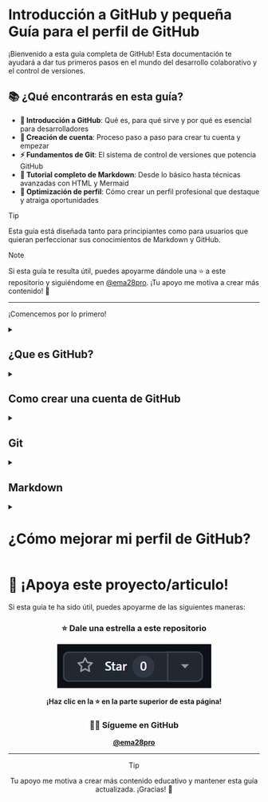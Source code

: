# Introducción a GitHub y pequeña Guía para el perfil de GitHub

¡Bienvenido a esta guía completa de GitHub! Esta documentación te ayudará a dar tus primeros pasos en el mundo del desarrollo colaborativo y el control de versiones.

## 📚 ¿Qué encontrarás en esta guía?

- **🌟 Introducción a GitHub**: Qué es, para qué sirve y por qué es esencial para desarrolladores
- **🚀 Creación de cuenta**: Proceso paso a paso para crear tu cuenta y empezar
- **⚡ Fundamentos de Git**: El sistema de control de versiones que potencia GitHub
- **📝 Tutorial completo de Markdown**: Desde lo básico hasta técnicas avanzadas con HTML y Mermaid
- **💼 Optimización de perfil**: Cómo crear un perfil profesional que destaque y atraiga oportunidades

> [!TIP]
> Esta guía está diseñada tanto para principiantes como para usuarios que quieran perfeccionar sus conocimientos de Markdown y GitHub.

> [!NOTE]
> Si esta guía te resulta útil, puedes apoyarme dándole una ⭐ a este repositorio y siguiéndome en [@ema28pro](https://github.com/ema28pro). ¡Tu apoyo me motiva a crear más contenido! 🙏

---

¡Comencemos por lo primero!

<details>
  <summary><h2>¿Que es GitHub?</h2></summary>

  ![GitHub](https://i.blogs.es/bd50eb/github_logo/1366_2000.png)

  GitHub es una paltaforma que te permite almacenar, compartir y colaborar en código con otros usuarios.  
  La plataforma GitHub simplifica el proceso de colaborar en proyectos y proporciona un sitio web, herramientas de línea de comandos y un flujo global que permite a los desarrolladores y usuarios trabajar juntos.  
  Está basado en Git, un sistema de control de versiones de código abierto que rastrea los cambios en los archivos a lo largo del tiempo.  
  GitHub proporciona una ubicación centralizada para tu código, conocida como **repositorio**, donde puedes administrar y rastrear cambios, revisar código y colaborar sin preocuparte por conflictos.


  ![GitHub Plataform](https://learn.microsoft.com/es-es/training/github/introduction-to-github/media/github-enterprise-platform.png)
  
  Como su nombre indica, la web utiliza el sistema de control de versiones Git diseñado por Linus Torvalds. Un sistema de gestión de versiones es ese con el que los desarrolladores pueden administrar su proyecto, ordenando el código de cada una de las nuevas versiones que sacan de sus aplicaciones para evitar confusiones. Así, al tener copias de cada una de las versiones de su aplicación, no se perderán los estados anteriores cuando se va a actualizar.

  ### Y que es un Repositorio?

  Un repositorio contiene todos los archivos de tu proyecto y el historial de revisiones de cada uno de ellos. Es una de las partes esenciales que le ayuda a colaborar con personas. Puede utilizar repositorios para administrar el trabajo, realizar un seguimiento de los cambios, almacenar el historial de revisiones y trabajar con otras personas.

</details>

<details>
  <summary><h2>Como crear una cuenta de GitHub</h2></summary>
  
  ### Primero buscamos en nuestro navegador prefierdo ['GitHub'](https://github.com/)
  ![Buscar en Google GitHub](./img/google_search.png "Buscar en Google GitHub")
  Oh vamos directamente a su sitio web en [**'github.com'**](https://github.com/)

  ### Y nos dirigmos a la ezquina superior derecha en 'Sing up' o Inscribirse/Registrarse
  ![Sign up](./img/sign_up.png)

  ### Para luego rellenar la informacion que nos piden

  ![Formulario Registrarse](./img/form.jpeg)

  ### Y luego de verifiar tu correo, oficialmente ya tendrias tu cuenta de Git Hub

  ```
    ¿Listo para empezar a construir? Crea un repositorio para una nueva
    idea o incorpora uno existente para seguir contribuyendo.
  ```

  ## ¿Por donde empezar?
  
  <table border=2>
    <tr>
    <td align="center">
      <a href="https://docs.github.com/es/get-started/start-your-journey/about-github-and-git"><img src="./img/acerca_de_github_y_git.png"> </a>
    </td>
    <td align="center">
      <a href="https://docs.github.com/es/repositories/creating-and-managing-repositories/quickstart-for-repositories"><img src="./img/como_crear_tu_primer_repositorio.png"/> </a>
    </td>
    <td align="center">
      <a href="https://docs.github.com/es/get-started/using-github/github-flow"><img src="./img/flujo_de_github.png"/> </a>
    </td>
    </tr>
  </table>

  <table border=2>
    <tr>
    <td align="center">
      <a href="https://youtube.com/playlist?list=PL0lo9MOBetEFcp4SCWinBdpml9B2U25-f&si=I4bOpjwU_bZmklgP"><img src="./img/github_para_principiantes_en_youtube.png" height="200"> </a>
    </td>
    <td align="center">
      <a href="https://youtube.com/playlist?list=PL0lo9MOBetEFcp4SCWinBdpml9B2U25-f&si=I4bOpjwU_bZmklgP"><img src="./img/github_for_beginers.png" height="200"/> </a>
    </td>
    </tr>
  </table>

  <table border=2>
    <tr>
    <tr>
    <td>
      <a href="https://learn.microsoft.com/es-es/training/modules/introduction-to-github/"> <img src="https://learn.microsoft.com/training/achievements/github/introduction-to-github.svg"> </a>
    </td>
    <td>
      <h3>Introducción a GitHub</h3>
      1 h 39 min. 8 Unidades
    </td>
    <td>
      <a href="https://learn.microsoft.com/es-es/training/modules/intro-to-git/"> <img src="https://learn.microsoft.com/training/achievements/student-evangelism/introduction-to-git-badge.svg" title="Introducción a Git"> </a>
    </td>
    <td>
      <h3>Introducción a Git</h3>
      31 min. 6 Unidades
    </td>
    </tr>
  </table>

  ## [Hello World](https://docs.github.com/es/get-started/start-your-journey/hello-world)

</details>

<details>
  <summary><h2>Git</h2></summary>
  
  <div align="right"><sub >From <a href="https://www.freecodecamp.org/espanol/news/guia-para-principiantes-de-git-y-github/" > FreeCodeCamp</a>.</sub></div>

  ### Qué es Git?
  Git es un software de control de versiones gratis y de código abierto. Fue creado por Linus Torvalds en 2005. Esta herramienta es un sistema de control de versiones que fue inicialmente desarrollado para trabajar con varios desarrolladores en el núcleo de Linux.

  Esto significa básicamente que Git es un rastreador de contenido. Así que Git puede ser utilizado para almacenar contenido — y se usa principalmente para almacenar código debido a otras características que proporciona.

  Los proyectos de la vida real generalmente tienen múltiples desarrolladores trabajando en paralelo. Así que necesitan un sistema de control de versiones como Git para asegurarse de que no hay conflictos de código entre ellos.

  Además, los requerimientos en este tipo de proyectos cambian constantemente. Así que un sistema de control de versiones permite a los desarrolladores revertir y regresar a una versión anterior de su código.

  El sistema de ramas en Git permite a los desarrolladores trabajar individualmente en una tarea (Por ejemplo: una rama -> una tarea O una Rama -> un desarrollador). Básicamente, se puede pensar en Git como una aplicación de software pequeña que controla tu código base, si eres un desarrollador.

  ![](https://www.freecodecamp.org/news/content/images/2019/11/vcs.png)

  ### Repositorios Git
  Si queremos empezar a usar Git, necesitamos saber dónde alojar nuestros repositorios.

  Un repositorio (o "Repo" para abreviar) es un proyecto que contiene múltiples archivos. En nuestro caso un repositorio contendrá archivos basados en código.

  Hay dos maneras en que puedes alojar tus repositorios. Uno es en línea (en la nube) y la segunda es fuera de línea (auto-instalado en tu servidor).

  Hay tres servicios de alojamiento popular de Git: GitHub (propiedad de Microsoft), GitLab (propiedad de GitLab) y BitBucket. Usaremos GitHub como nuestro servicio de alojamiento.

  #### Antes de usar Git debemos saber por qué lo necesitamos.
  Git facilita la contribución a proyectos de código abierto
  Casi todos los proyectos de código abierto utilizan GitHub para gestionar sus proyectos. Usar GitHub es gratis si tu proyecto es de código abierto, e incluye un wiki y un rastreador de problemas que facilita la inclusión de documentación más detallada y recibir retroalimentación sobre tu proyecto.

  Si quieres contribuir, simplemente bifurcas (obtienes una copia de) un proyecto, realizas tus cambios, y luego envías un Pull Request al proyecto utilizando la interface web de GitHub. Este Pull Request es tu manera de decirle al proyecto que estás listo para que revisen tus cambios.

  #### Documentación
  Utilizando GitHub, facilitas la obtención de excelente documentación. Su sección de ayuda y las guías tienen artículos para casi cualquier tema relacionado a Git en el que puedas pensar.  

  #### Opciones de Integración
  GitHub puede integrarse con plataformas comunes como Amazon y Google Cloud, con servicios como Code Climate para rastrear tus comentarios y puede resaltar la sintaxis en más de 200 lenguajes de programación diferentes.

  #### Rastrea cambios en tu código a través de versiones
  Cuando varias personas colaboran en un proyecto, es difícil mantener el seguimiento de las revisiones — quién cambió qué, cuándo, y dónde están almacenados esos archivos.

  GitHub se ocupa de este problema manteniendo un seguimiento de todos los cambios que se han enviado al repositorio.

  Al igual que cuando se usa Microsoft Word o Google Drive, puedes tener un historial de las versiones de tu código, de manera que las versiones previas no se pierden con cada iteración. Es fácil regresar a la versión previa y contribuir a tu trabajo.

  #### Muestra tu trabajo
  ¿Eres un desarrollador que desea atraer a reclutadores? GitHub es la mejor herramienta en la que puedes confiar para esto.

  Hoy, al buscar nuevos reclutas para sus proyectos, la mayoría de las compañías miran los perfiles de GitHub. Si tu perfil está disponible, tendrás mayores posibilidades de ser reclutado incluso si no eres de una gran universidad o colegio.

</details>

<details>
  <summary><h2>Markdown</h2></summary>
  
  Antes de comenzar a documentar nuestros proyectos en GitHub, es importante conocer Markdown, un lenguaje de marcado ligero que se utiliza ampliamente para dar formato a archivos de texto, como el README.md. Markdown permite agregar títulos, listas, enlaces, imágenes, fragmentos de código y más, de forma sencilla y legible. Es la herramienta principal para escribir documentación clara y estructurada en GitHub, sin necesidad de conocimientos avanzados en HTML.

  #### Algunos tutoriales:
  - https://tutorialmarkdown.com/
  - https://www.luisllamas.es/curso-markdown/
  - https://denshub.com/es/hugo-post-insert-image/

  ### Qué es Markdown
  Markdown es un lenguaje de marcado con el que puedes agregar formato a documentos de texto plano. Fue creado por John Gruber en el año 2004, siendo a día de hoy uno de los lenguajes de marcado más famosos. Su popularidad se debe a que es sencillo, ligero y fácil de aprender por parte de aquellas personas que no tienen un perfil técnico.

  ### Este es un ejemplo de los Titulos

<table border=0>
  <tr>
  <th> Markdown </th>
  <th> Viewth </th>
  </tr>
  <tr>
  <td>

  ```md
  # Esto es un titulo
  ## Esto es un titulo
  ### Esto es un titulo
  #### Esto es un titulo
  ##### Esto es un titulo
  ###### Esto es un titulo
  ```

  </td>
  <td>

  # Esto es un titulo h1
  ## Esto es un titulo h2
  ### Esto es un titulo h3
  #### Esto es un titulo h4
  ##### Esto es un titulo h5
  ###### Esto es un titulo h6

  </td>
  </tr>
</table>

### y como tambien lee html se puede hacer con las etiquetas h1...h6

<table border=0>
  <tr>
  <th> Markdown </th>
  <th> Viewth </th>
  </tr>

  <tr>
  <td>

  ```md
  <h1> Esto es un titulo </h1>
  <h2> Esto es un titulo </h2>
  <h3> Esto es un titulo </h3>
  <h4> Esto es un titulo </h4>
  <h5> Esto es un titulo </h5>
  <h6> Esto es un titulo </h6>
  ```

  </td>
  <td>

  <h1> Esto es un titulo </h1>
  <h2> Esto es un titulo </h2>
  <h3> Esto es un titulo </h3>
  <h4> Esto es un titulo </h4>
  <h5> Esto es un titulo </h5>
  <h6> Esto es un titulo </h6>

  </td>
  </tr>
</table>

### Formato de Texto

En Markdown puedes aplicar diferentes formatos al texto de manera sencilla:

<table border=0>
  <tr>
  <th> Markdown </th>
  <th> Resultado </th>
  </tr>
  <tr>
  <td>

  ```md
  **Texto en negrita**
  *Texto en cursiva*
  ***Texto en negrita y cursiva***
  ~~Texto tachado~~
  `Código inline`
  
  ### También con HTML:
  <strong>Texto en negrita</strong>
  <em>Texto en cursiva</em>
  <u>Texto subrayado</u>
  <mark>Texto resaltado</mark>
  
  ### Subíndices y Superíndices:
  H<sub>2</sub>O (agua)
  E = mc<sup>2</sup> (Einstein)
  ```

  </td>
  <td>

  **Texto en negrita**  
  *Texto en cursiva*  
  ***Texto en negrita y cursiva***  
  ~~Texto tachado~~  
  `Código inline`
  
  ### También con HTML:
  <strong>Texto en negrita</strong>  
  <em>Texto en cursiva</em>  
  <u>Texto subrayado</u>  
  <mark>Texto resaltado</mark>
  
  ### Subíndices y Superíndices:
  H<sub>2</sub>O (agua)  
  E = mc<sup>2</sup> (Einstein)

  </td>
  </tr>
</table>

### Listas

Markdown soporta tanto listas ordenadas como no ordenadas, pero también puedes usar HTML para más control:

<table border=0>
  <tr>
  <th> Markdown </th>
  <th> Resultado </th>
  </tr>
  <tr>
  <td>

  ```md
  ### Lista no ordenada
  - Elemento 1
  - Elemento 2
    - Subelemento 2.1
    - Subelemento 2.2
  - Elemento 3

  ### Lista ordenada
  1. Primer elemento
  2. Segundo elemento
     1. Subelemento 2.1
     2. Subelemento 2.2
  3. Tercer elemento

  ### Lista de tareas
  - [x] Tarea completada
  - [ ] Tarea pendiente
  - [ ] Otra tarea pendiente
  
  ### Lista HTML no ordenada
  <ul>
    <li>Elemento con <strong>negrita</strong></li>
    <li>Elemento con <em>cursiva</em></li>
    <li>Elemento con <code>código</code>
      <ul>
        <li>Subelemento anidado</li>
        <li>Otro subelemento</li>
      </ul>
    </li>
  </ul>
  
  ### Lista HTML ordenada
  <ol>
    <li>Primer elemento</li>
    <li>Segundo elemento</li>
    <li>Tercer elemento con sublista:
      <ol type="a">
        <li>Subelemento A</li>
        <li>Subelemento B</li>
      </ol>
    </li>
  </ol>
  
  ### Lista HTML con diferentes estilos
  <ol type="I">
    <li>Romano I</li>
    <li>Romano II</li>
  </ol>
  
  <ol type="A" start="5">
    <li>Letra E (empezando desde 5)</li>
    <li>Letra F</li>
  </ol>
  
  ### Lista de descripción (HTML)
  <dl>
    <dt><strong>Término 1</strong></dt>
    <dd>Definición del término 1</dd>
    <dt><strong>Término 2</strong></dt>
    <dd>Definición del término 2</dd>
    <dd>Una segunda definición para el término 2</dd>
  </dl>
  ```

  </td>
  <td>

  ### Lista no ordenada
  - Elemento 1
  - Elemento 2
    - Subelemento 2.1
    - Subelemento 2.2
  - Elemento 3

  ### Lista ordenada
  1. Primer elemento
  2. Segundo elemento
     1. Subelemento 2.1
     2. Subelemento 2.2
  3. Tercer elemento

  ### Lista de tareas
  - [x] Tarea completada
  - [ ] Tarea pendiente
  - [ ] Otra tarea pendiente
  
  ### Lista HTML no ordenada
  <ul>
    <li>Elemento con <strong>negrita</strong></li>
    <li>Elemento con <em>cursiva</em></li>
    <li>Elemento con <code>código</code>
      <ul>
        <li>Subelemento anidado</li>
        <li>Otro subelemento</li>
      </ul>
    </li>
  </ul>
  
  ### Lista HTML ordenada
  <ol>
    <li>Primer elemento</li>
    <li>Segundo elemento</li>
    <li>Tercer elemento con sublista:
      <ol type="a">
        <li>Subelemento A</li>
        <li>Subelemento B</li>
      </ol>
    </li>
  </ol>
  
  ### Lista HTML con diferentes estilos
  <ol type="I">
    <li>Romano I</li>
    <li>Romano II</li>
  </ol>
  
  <ol type="A" start="5">
    <li>Letra E (empezando desde 5)</li>
    <li>Letra F</li>
  </ol>
  
  ### Lista de descripción (HTML)
  <dl>
    <dt><strong>Término 1</strong></dt>
    <dd>Definición del término 1</dd>
    <dt><strong>Término 2</strong></dt>
    <dd>Definición del término 2</dd>
    <dd>Una segunda definición para el término 2</dd>
  </dl>

  </td>
  </tr>
</table>

### Enlaces

Puedes crear enlaces de diferentes maneras:

<table border=0>
  <tr>
  <th> Markdown </th>
  <th> Resultado </th>
  </tr>
  <tr>
  <td>

  ```md
  [Texto del enlace](https://www.ejemplo.com)
  [GitHub](https://github.com)
  
  [Enlace con título](https://www.ejemplo.com "Título del enlace")
  
  <https://www.ejemplo.com>
  
  [Enlace a archivo local](./README.md)
  ```

  </td>
  <td>

  [Texto del enlace](https://www.ejemplo.com)  
  [GitHub](https://github.com)
  
  [Enlace con título](https://www.ejemplo.com "Título del enlace")
  
  <https://www.ejemplo.com>
  
  [Enlace a archivo local](./README.md)

  </td>
  </tr>
</table>

### Bloques de Código

Para mostrar código puedes usar diferentes métodos:

<table border=0>
  <tr>
  <th> Markdown </th>
  <th> Resultado </th>
  </tr>
  <tr>
  <td>

  ````md
  ```javascript
  function saludar(nombre) {
    return `¡Hola, ${nombre}!`;
  }
  
  console.log(saludar("Mundo"));
  ```
  
  ```python
  def saludar(nombre):
      return f"¡Hola, {nombre}!"
  
  print(saludar("Mundo"))
  ```
  ````

  </td>
  <td>

  ```javascript
  function saludar(nombre) {
    return `¡Hola, ${nombre}!`;
  }
  
  console.log(saludar("Mundo"));
  ```
  
  ```python
  def saludar(nombre):
      return f"¡Hola, {nombre}!"
  
  print(saludar("Mundo"))
  ```

  </td>
  </tr>
</table>

### Tablas

Las tablas en Markdown se crean usando barras verticales `|`, pero también puedes usar HTML para más control:

<table border=0>
  <tr>
  <th> Markdown </th>
  <th> Resultado </th>
  </tr>
  <tr>
  <td>

  ```md
  ### Tabla básica en Markdown
  | Columna 1 | Columna 2 | Columna 3 |
  |-----------|-----------|-----------|
  | Fila 1, Col 1 | Fila 1, Col 2 | Fila 1, Col 3 |
  | Fila 2, Col 1 | Fila 2, Col 2 | Fila 2, Col 3 |
  
  ### Con alineación
  | Izquierda | Centro | Derecha |
  |:----------|:------:|--------:|
  | Texto | Texto | Texto |
  | Más texto | Más texto | Más texto |
  
  ### Tabla con HTML (más control)
  ```
  ```html
  <table>
    <thead>
      <tr>
        <th>Encabezado 1</th>
        <th>Encabezado 2</th>
        <th>Encabezado 3</th>
      </tr>
    </thead>
    <tbody>
      <tr>
        <td><strong>Negrita</strong></td>
        <td><em>Cursiva</em></td>
        <td><code>Código</code></td>
      </tr>
      <tr>
        <td rowspan="2">Celda combinada</td>
        <td>Celda normal</td>
        <td>Otra celda</td>
      </tr>
      <tr>
        <td colspan="2">Celda que ocupa 2 columnas</td>
      </tr>
    </tbody>
  </table>
  ```

  </td>
  <td>

  ### Tabla básica en Markdown
  | Columna 1 | Columna 2 | Columna 3 |
  |-----------|-----------|-----------|
  | Fila 1, Col 1 | Fila 1, Col 2 | Fila 1, Col 3 |
  | Fila 2, Col 1 | Fila 2, Col 2 | Fila 2, Col 3 |
  
  ### Con alineación
  | Izquierda | Centro | Derecha |
  |:----------|:------:|--------:|
  | Texto | Texto | Texto |
  | Más texto | Más texto | Más texto |
  
  ### Tabla con HTML (más control)
  <table>
    <thead>
      <tr>
        <th>Encabezado 1</th>
        <th>Encabezado 2</th>
        <th>Encabezado 3</th>
      </tr>
    </thead>
    <tbody>
      <tr>
        <td><strong>Negrita</strong></td>
        <td><em>Cursiva</em></td>
        <td><code>Código</code></td>
      </tr>
      <tr>
        <td rowspan="2">Celda combinada</td>
        <td>Celda normal</td>
        <td>Otra celda</td>
      </tr>
      <tr>
        <td colspan="2">Celda que ocupa 2 columnas</td>
      </tr>
    </tbody>
  </table>

  </td>
  </tr>
</table>

### Imágenes

Para insertar imágenes en Markdown tienes varias opciones:

<table border=0>
  <tr>
  <th> Markdown </th>
  <th> Resultado </th>
  </tr>
  <tr>
  <td>

  ```md
  ### Imagen básica
  ![Texto alternativo](./img/miku.jpeg)
  
  ### Imagen con título (tooltip)
  ![GitHub](./img/kasane_teto.jpeg "Tutorial de GitHub")
  
  ### Imagen con enlace
  [![Texto alternativo](./img/gato.jpeg)](https://www.ejemplo.com)
  
  ### Imagen redimensionada con HTML
  <img src="./img/miku.jpeg" alt="Miku" width="200" height="200">
  
  ### Imagen centrada con HTML
  <div align="center">
    <img src="./img/kasane_teto.jpeg" alt="Miku centrada" width="300">
  </div>
  
  ### Imagen con borde y sombra
  <img src="./img/gato.jpeg" alt="Miku" width="250" 
       style="border: 2px solid #ddd; border-radius: 8px; box-shadow: 0 4px 8px rgba(0,0,0,0.1);">
  ```

  </td>
  <td>

  ### Imagen básica
  ![Texto alternativo](./img/miku.jpeg)
  
  ### Imagen con título (tooltip)
  ![GitHub](./img/kasane_teto.jpeg "Tutorial de GitHub")
  
  ### Imagen con enlace
  [![Texto alternativo](./img/gato.jpeg)](https://www.ejemplo.com)
  
  ### Imagen redimensionada con HTML
  <img src="./img/miku.jpeg" alt="Miku" width="200" height="200">
  
  ### Imagen centrada con HTML
  <div align="center">
    <img src="./img/kasane_teto.jpeg" alt="Miku centrada" width="300">
  </div>
  
  ### Imagen con borde y sombra
  <img src="./img/gato.jpeg" alt="Miku" width="250" 
       style="border: 2px solid #ddd; border-radius: 8px; box-shadow: 0 4px 8px rgba(0,0,0,0.1);">

  </td>
  </tr>
</table>

### Citas

Para crear citas o destacar texto importante:

<table border=0>
  <tr>
  <th> Markdown </th>
  <th> Resultado </th>
  </tr>
  <tr>
  <td>

  ```md
  > Esta es una cita simple.
  
  > Esta es una cita
  > que continúa en
  > múltiples líneas.
  
  > ### Cita con título
  > Este es el contenido de la cita
  > con un título incluido.
  ```

  </td>
  <td>

  > Esta es una cita simple.
  
  > Esta es una cita
  > que continúa en
  > múltiples líneas.
  
  > ### Cita con título
  > Este es el contenido de la cita
  > con un título incluido.

  </td>
  </tr>
</table>

### Anotaciones Especiales (GitHub Callouts)

GitHub soporta callouts especiales para resaltar información importante:

<table border=0>
  <tr>
  <th> Markdown </th>
  <th> Resultado </th>
  </tr>
  <tr>
  <td>

  ```md
  > [!NOTE]
  > Esta es una nota informativa.
  
  > [!TIP]
  > Este es un consejo útil.
  
  > [!IMPORTANT]
  > Esta es información importante.
  
  > [!WARNING]
  > Esta es una advertencia.
  
  > [!CAUTION]
  > Esta es una precaución crítica.
  
  > [!NOTE]
  > ### Puedes usar títulos dentro
  > Y también **formato** *especial* y `código`.
  > 
  > - Listas
  > - También funcionan
  ```

  </td>
  <td>

  > [!NOTE]
  > Esta es una nota informativa.
  
  > [!TIP]
  > Este es un consejo útil.
  
  > [!IMPORTANT]
  > Esta es información importante.
  
  > [!WARNING]
  > Esta es una advertencia.
  
  > [!CAUTION]
  > Esta es una precaución crítica.
  
  > [!NOTE]
  > ### Puedes usar títulos dentro
  > Y también **formato** *especial* y `código`.
  > 
  > - Listas
  > - También funcionan

  </td>
  </tr>
</table>

### Desplegables (Collapsibles)

Usa `<details>` y `<summary>` para crear secciones desplegables:

<table border=0>
  <tr>
  <th> Markdown </th>
  <th> Resultado </th>
  </tr>
  <tr>
  <td>

  ```md
  <details>
  <summary>Click para expandir</summary>
  
  Este contenido está oculto hasta que 
  el usuario haga click en "Click para expandir".
  
  Puedes incluir:
  - **Formato** de texto
  - `Código`
  - [Enlaces](https://ejemplo.com)
  - ![Imágenes](img/miku.jpeg)
  
    ```javascript
    console.log("¡Incluso código!");
    ```

  
  </details>
  
  <details>
  <summary><strong>Título con formato</strong></summary>
  
  ### Puedes usar Markdown aquí también
  
  > [!TIP]
  > Los callouts también funcionan dentro de desplegables.
  
  | Columna 1 | Columna 2 |
  |-----------|-----------|
  | Dato 1    | Dato 2    |
  
  </details>
  
  <details open>
  <summary>Desplegable abierto por defecto</summary>
  
  Usa `open` para que aparezca expandido inicialmente.
  
  </details>
  ```

  </td>
  <td>

  <details>
  <summary>Click para expandir</summary>
  
  Este contenido está oculto hasta que 
  el usuario haga click en "Click para expandir".
  
  Puedes incluir:
  - **Formato** de texto
  - `Código`
  - [Enlaces](https://ejemplo.com)
  - ![Imágenes](img/miku.jpeg)
  
  ```javascript
  console.log("¡Incluso código!");
  ```
  
  </details>
  
  <details>
  <summary><strong>Título con formato</strong></summary>
  
  ### Puedes usar Markdown aquí también
  
  > [!TIP]
  > Los callouts también funcionan dentro de desplegables.
  
  | Columna 1 | Columna 2 |
  |-----------|-----------|
  | Dato 1    | Dato 2    |
  
  </details>
  
  <details open>
  <summary>Desplegable abierto por defecto</summary>
  
  Usa `open` para que aparezca expandido inicialmente.
  
  </details>

  </td>
  </tr>
</table>

### Líneas Horizontales

Para crear separadores visuales:

<table border=0>
  <tr>
  <th> Markdown </th>
  <th> Resultado </th>
  </tr>
  <tr>
  <td>

  ```md
  ---
  
  ***
  
  ___
  ```

  </td>
  <td>

  ---
  
  ***
  
  ___

  </td>
  </tr>
</table>

### Emojis

GitHub soporta emojis usando códigos:

<table border=0>
  <tr>
  <th> Markdown </th>
  <th> Resultado </th>
  </tr>
  <tr>
  <td>

  ```md
  :smile: :heart: :thumbsup: :rocket: :fire:
  :computer: :books: :bulb: :star: :octocat:
  ```

  </td>
  <td>

  :smile: :heart: :thumbsup: :rocket: :fire:  
  :computer: :books: :bulb: :star: :octocat:

  </td>
  </tr>
</table>

### Alineación y Dimensiones con HTML

GitHub permite usar algunas etiquetas HTML para controlar la alineación y dimensiones de elementos:

<table border=0>
  <tr>
  <th> Markdown </th>
  <th> Resultado </th>
  </tr>
  <tr>
  <td>

  ```md
  ### Alineación de texto
  <div align="left">Texto alineado a la izquierda</div>
  <div align="center">Texto centrado</div>
  <div align="right">Texto alineado a la derecha</div>
  
  ### Alineación de imágenes
  <div align="center">
    <img src="./img/miku.jpeg" alt="Centrada" width="200">
  </div>
  
  ### Dimensiones específicas
  <img src="./img/kasane_teto.jpeg" 
       alt="Imagen personalizada" 
       width="150" 
       height="150"
       align="left">
  
  ### Imagen con dimensiones y estilo
  <img src="./img/gato.jpeg" 
       alt="Con estilo" 
       width="250" 
       height="200"
       align="right"
       style="border-radius: 10px; margin: 10px;">
       
  ### Tabla con dimensiones
  <table width="80%" align="center">
    <tr>
      <th width="30%">Columna 1</th>
      <th width="70%">Columna 2</th>
    </tr>
    <tr>
      <td height="50">Celda alta</td>
      <td>Contenido normal</td>
    </tr>
  </table>
  ```

  </td>
  <td>

  ### Alineación de texto
  <div align="left">Texto alineado a la izquierda</div>
  <div align="center">Texto centrado</div>
  <div align="right">Texto alineado a la derecha</div>
  
  ### Alineación de imágenes
  <div align="center">
    <img src="./img/miku.jpeg" alt="Centrada" width="200">
  </div>
  
  ### Dimensiones específicas
  <img src="./img/kasane_teto.jpeg" 
       alt="Imagen personalizada" 
       width="150" 
       height="150"
       align="left">
  
  ### Imagen con dimensiones y estilo
  <img src="./img/gato.jpeg" 
       alt="Con estilo" 
       width="250" 
       height="200"
       align="right"
       style="border-radius: 10px; margin: 10px;">
       
  ### Tabla con dimensiones
  <table width="80%" align="center">
    <tr>
      <th width="30%">Columna 1</th>
      <th width="70%">Columna 2</th>
    </tr>
    <tr>
      <td height="50">Celda alta</td>
      <td>Contenido normal</td>
    </tr>
  </table>

  </td>
  </tr>
</table>

### Diagramas con Mermaid

GitHub soporta diagramas Mermaid para crear flujogramas, diagramas de secuencia y más:

<table border=0>
  <tr>
  <th> Markdown </th>
  <th> Resultado </th>
  </tr>
  <tr>
  <td>

  ````md
  ```mermaid
  flowchart TD
      A[Inicio] --> B{¿Es usuario?}
      B -->|Sí| C[Mostrar dashboard]
      B -->|No| D[Mostrar login]
      C --> E[Cargar datos]
      D --> F[Verificar credenciales]
      F -->|Válidas| C
      F -->|Inválidas| G[Mostrar error]
      G --> D
      E --> H[Fin]
  ```
  
  ```mermaid
  graph LR
      A[GitHub] --> B[Crear repo]
      B --> C[Escribir código]
      C --> D[Commit]
      D --> E[Push]
      E --> F[Pull Request]
      F --> G[Review]
      G --> H[Merge]
  ```
  
  ```mermaid
  sequenceDiagram
      participant U as Usuario
      participant G as GitHub
      participant R as Repositorio
      
      U->>G: git clone
      G->>R: Obtener código
      R-->>G: Código fuente
      G-->>U: Repositorio local
      U->>U: Hacer cambios
      U->>G: git push
      G->>R: Actualizar código
  ```
  ````

  </td>
  <td>

  ```mermaid
  flowchart TD
      A[Inicio] --> B{¿Es usuario?}
      B -->|Sí| C[Mostrar dashboard]
      B -->|No| D[Mostrar login]
      C --> E[Cargar datos]
      D --> F[Verificar credenciales]
      F -->|Válidas| C
      F -->|Inválidas| G[Mostrar error]
      G --> D
      E --> H[Fin]
  ```
  
  ```mermaid
  graph LR
      A[GitHub] --> B[Crear repo]
      B --> C[Escribir código]
      C --> D[Commit]
      D --> E[Push]
      E --> F[Pull Request]
      F --> G[Review]
      G --> H[Merge]
  ```
  
  ```mermaid
  sequenceDiagram
      participant U as Usuario
      participant G as GitHub
      participant R as Repositorio
      
      U->>G: git clone
      G->>R: Obtener código
      R-->>G: Código fuente
      G-->>U: Repositorio local
      U->>U: Hacer cambios
      U->>G: git push
      G->>R: Actualizar código
  ```

  </td>
  </tr>
</table>

### Consejos adicionales

- **Saltos de línea**: Para crear un salto de línea, termina una línea con dos espacios
- **Escape de caracteres**: Usa `\` antes de caracteres especiales para mostrarlos literalmente
- **HTML**: Markdown soporta HTML, así que puedes usar etiquetas HTML cuando necesites más control
- **Comentarios**: `<!-- Este es un comentario que no se mostrará -->`
- **Compatibilidad**: Los lectores de Markdown varían en sus características. GitHub Flavored Markdown soporta muchas funciones avanzadas (como callouts, Mermaid, tablas HTML), pero otros editores como VS Code, Obsidian o lectores básicos pueden no mostrar todo correctamente

> [!IMPORTANT]
> **Compatibilidad entre plataformas**: No todos los lectores de Markdown interpretan las funciones de la misma manera. Lo que funciona perfectamente en GitHub puede no funcionar en otros editores. Siempre prueba tu contenido en la plataforma de destino.

### Recursos útiles

- [Guía oficial de Markdown](https://www.markdownguide.org/)
- [GitHub Flavored Markdown](https://github.github.com/gfm/)
- [Lista completa de emojis](https://github.com/ikatyang/emoji-cheat-sheet)
- [Editor online de Markdown](https://dillinger.io/)


</details>

<details>
  <summary><h1>¿Cómo mejorar mi perfil de GitHub?</h1></summary>
  
  Tu perfil de GitHub es tu carta de presentación profesional en el mundo del desarrollo. Un perfil bien optimizado puede abrirte puertas laborales y ayudarte a conectar con otros desarrolladores.
  
  ## 📝 README del perfil personalizado
  
  GitHub permite crear un README especial que se muestra en tu perfil principal:
  
  ### Cómo crear tu README de perfil:
  
  1. **Crea un repositorio** con el **mismo nombre** que tu usuario de GitHub
  2. Marca el repositorio como **público**
  3. Agrega un archivo **README.md**
  4. ¡GitHub automáticamente lo mostrará en tu perfil!
  
  ```mermaid
  flowchart LR
      A[Crear repo con tu username] --> B[Hacerlo público]
      B --> C[Agregar README.md]
      C --> D[¡Aparece en tu perfil!]
  ```
  
  ## ⚙️ Editar Perfil

  Luego de ir a nuestro perfil se nos dará la opción de editar los siguientes campos:
  
  <img width="44%" align="right" alt="edit profile" title="Edit Profile" src="./img/edit_profile.png" />
  
  - **Name**: Tu nombre completo o nombre profesional
  - **Bio**: Una descripción breve y atractiva sobre ti, quien eres y a que te dedicas (máximo 160 caracteres)
  - **Pronouns**: Tus pronombres preferidos (él/ella/elle) # Opcional
  - **Company**: La empresa donde trabajas actualmente # Opcional
  - **Location**: Tu ubicación geográfica (ciudad, país) # Opcional
  - **Display current local time**: Mostrar tu zona horaria actual # Opcional
  - **Email**: Tu correo electrónico profesional (público o privado)
  - **Website**: Tu sitio web personal, portfolio o blog
  - **Social Accounts**: Hasta 4 redes sociales (Twitter, LinkedIn, etc.)
  
  ---

  ### 💡 Consejos para optimizar tu perfil:
  
  > [!TIP]
  > **Bio efectiva**: Menciona tu especialidad, años de experiencia y tecnologías principales
  
  > [!IMPORTANT]
  > **Foto profesional**: Usa una imagen clara, de buena calidad y que te represente profesionalmente
  
  > [!NOTE]
  > **Consistencia**: Mantén la misma información en todas tus redes profesionales

 ## 📁 Crear el repositorio de tu perfil

  ### Paso 1: Crear el repositorio
  
  1. Primero vamos a la esquina superior derecha y buscamos el **+**, le damos **"Create new"** → **"New repository"**.
  
  ![Create Repository](./img/create_a_new_repository.png)
  
  2. Lo siguiente es poner como nombre de repositorio **tu username de GitHub** (exactamente igual), designarlo como **público** y añadir el **README** así como muestra la imagen. Luego darle **"Create Repository"**.

  ### 📝 Cómo editar el README

  Para trabajar con repositorios tenemos dos formas:
  
  - **Opción 1 (Local)**: Instalar Git + un editor de código y clonar el repositorio para trabajarlo localmente
  - **Opción 2 (Web)**: Usar el editor de GitHub directamente (más fácil para principiantes)
  
  Usaremos la **Opción 2** por facilidad:

  ![Edit Readme](./img/edit_readme.png)

  Nos aparece la siguiente ventana al lado de nuestro repositorio y le daremos en **"Edit README"** o en el **✏️**.

  ![Edit](./img/edit.png)

  Se nos abrirá la siguiente ventana de edición del **README.md**:
  
  ### 💾 Cómo guardar los cambios (Commit)
  
  > [!IMPORTANT]
  > **¿Qué es un Commit?**: Un commit es como "guardar" los cambios en tu repositorio. Es una foto instantánea de tu código en ese momento.
  
  **Para guardar tus cambios:**
  
  1. **Escribe tu contenido** en el editor de README
  2. **Ve a la esquina superior derecha** de la página donde dice "Commit changes"

  ![Commit Changes](./img/commit_changes.png)

  3. **Escribe un mensaje descriptivo** sobre lo que cambiaste
     - ✅ Ejemplo bueno: "Agregué sección de tecnologías y contacto"
     - ❌ Ejemplo malo: "cambios" o "update"
  4. **Opcionalmente** agrega una descripción más detallada
  5. **Selecciona** "Commit directly to the main branch"
  6. **Haz clic** en "Commit changes"

  ### 📁 Cómo subir archivos al repositorio
  
  **Existen dos formas de agregar imágenes u otros archivos:**
  
  #### Método 1: Desde el editor (donde estás ahora)
  
  ![Barra Lateral](./img/barra_lateral.png)
  
  1. **En la barra lateral izquierda** del editor, busca el ícono **+** 
  2. **Haz clic** en el **+** para agregar archivos
  3. **Archivo nuevo creado** arriba podras ponerle nombre y la extension correspondiente para escribir en el nuevo archivo.
  
  #### Método 2: Directamente en el repositorio
  
  ![Add File Repository](./img/add_file.png)
  
  1. **Ve a tu repositorio** en GitHub (sal del editor)
  2. **Haz clic** en "Add file" → **"Upload files"** (no "Create new file")
  3. **Arrastra y suelta** tus archivos o haz clic en "choose your files"
  4. **Organiza tus archivos** (recomendado crear carpeta `img/` para imágenes)
  5. **Escribe un mensaje** de commit descriptivo
  6. **Haz clic** en "Commit changes"
  
  > [!TIP]
  > **Carpetas organizadas**: Crea carpetas como `img/`, `docs/`, `assets/` para mantener tu repositorio ordenado
  
  > [!NOTE]
  > **Formatos recomendados**: Para imágenes usa PNG, JPG o SVG. GitHub soporta muchos formatos de archivo.

  ---

  > [!TIP]
  > **Aprende de otros perfiles**: Visita perfiles de desarrolladores que admires. Puedes ver su README y archivos haciendo clic en el repositorio con su username. ¡Es la mejor forma de conseguir ideas creativas y aprender nuevas técnicas!

  ## 🎨 Elementos que debe incluir tu README de perfil
  
  ### 1. Saludo y presentación
  ```md
  # ¡Hola! 👋 Soy [Tu Nombre]
  
  ### 🚀 Desarrollador Full Stack apasionado por la tecnología
  
  Soy un desarrollador con [X años] de experiencia, especializado en...
  ```
  
  ### 2. Tecnologías y herramientas
  ```md
  ## 🛠️ Tecnologías y Herramientas
  
  ![JavaScript](https://img.shields.io/badge/-JavaScript-F7DF1E?style=flat&logo=javascript&logoColor=black)
  ![Python](https://img.shields.io/badge/-Python-3776AB?style=flat&logo=python&logoColor=white)
  ![React](https://img.shields.io/badge/-React-61DAFB?style=flat&logo=react&logoColor=black)
  ![Node.js](https://img.shields.io/badge/-Node.js-339933?style=flat&logo=node.js&logoColor=white)
  ```
  
  ### 3. Estadísticas de GitHub
  ```md
  ## 📊 Estadísticas de GitHub
  
  ![Estadísticas de GitHub](https://github-readme-stats.vercel.app/api?username=tuusuario&show_icons=true&theme=radical)
  
  ![Lenguajes más usados](https://github-readme-stats.vercel.app/api/top-langs/?username=tuusuario&layout=compact&theme=radical)
  ```
  
  ### 4. Proyectos destacados
  ```md
  ## 🚀 Proyectos Destacados
  
  ### [📱 Nombre del Proyecto](https://github.com/usuario/proyecto)
  Descripción breve del proyecto y tecnologías utilizadas.
  
  - **Tech Stack:** React, Node.js, MongoDB
  - **Características:** Lista de funcionalidades principales
  ```
  
  ### 5. Contacto y redes sociales
  ```md
  ## 📫 ¿Cómo contactarme?
  
  [![LinkedIn](https://img.shields.io/badge/-LinkedIn-0077B5?style=flat&logo=linkedin&logoColor=white)](https://linkedin.com/in/tuusuario)
  [![Twitter](https://img.shields.io/badge/-Twitter-1DA1F2?style=flat&logo=twitter&logoColor=white)](https://twitter.com/tuusuario)
  [![Email](https://img.shields.io/badge/-Email-D14836?style=flat&logo=gmail&logoColor=white)](mailto:tu@email.com)
  ```
  
  ## 🏆 Mejores prácticas para tu perfil
  
  ### ✅ Lo que SÍ debes hacer:
  
  - **Foto de perfil profesional**: Una imagen clara y profesional
  - **Bio descriptiva**: Resumir quién eres en pocas palabras
  - **Repositorios organizados**: Nombres claros y descripciones útiles
  - **README detallados**: Documentar bien tus proyectos
  - **Commits regulares**: Mantener actividad constante
  - **Contribuciones a open source**: Muestra tu colaboración
  
  ### ❌ Lo que NO debes hacer:
  
  - Repositorios vacíos sin contenido
  - Códigos sin documentación
  - Proyectos abandonados sin README
  - Información personal sensible en el código
  - Commits con mensajes poco descriptivos
  
  ## 🎯 Ideas creativas para tu perfil
  
  ### 1. Widgets dinámicos
  ```md
  <!-- Música que estás escuchando -->
  [![Spotify](https://novatorem-kyzbk7wxl.vercel.app/api/spotify)](https://open.spotify.com/user/usuario)
  
  <!-- Actividad reciente de blog -->
  ### 📝 Últimos posts del blog
  <!-- BLOG-POST-LIST:START -->
  <!-- BLOG-POST-LIST:END -->
  ```
  
  ### 2. Gráficos de contribución
  ```md
  ![Gráfico de contribuciones](https://github-readme-activity-graph.cyclic.app/graph?username=tuusuario&theme=dracula)
  ```
  
  ### 3. Trofeos de GitHub
  ```md
  ## 🏆 Trofeos de GitHub
  ![Trofeos](https://github-profile-trophy.vercel.app/?username=tuusuario&theme=darkhub)
  ```
  
  ## 🌟 Herramientas y recursos útiles para crear tu perfil
  
  ### 🏷️ Generadores de badges e insignias:
  - [Shields.io](https://shields.io/) - Generador de insignias personalizadas
  - [Skill Icons](https://github.com/tandpfun/skill-icons#readme) - Iconos de habilidades y tecnologías animados
  - [Colored Badges](https://github.com/MikeCodesDotNET/ColoredBadges) - Badges coloridos para tecnologías
  - [Awesome Badges](https://github.com/Envoy-VC/awesome-badges) - Colección de badges increíbles
  - [Profile Technology Icons](https://github.com/marwin1991/profile-technology-icons) - Iconos de tecnologías para perfiles
  - [Markdown Badges](https://github.com/Ileriayo/markdown-badges) - Badges para tecnologías en Markdown
  - [Simple Icons](https://simpleicons.org/) - Iconos simples de marcas y tecnologías
  - [Tech Stack Generator](https://techstack-generator.vercel.app/) - Generador visual de stack tecnológico
  - [Skill Icons Dev](https://skillicons.dev/) - API para generar iconos de habilidades
  - [Badges4 README Profile](https://github.com/alexandresanlim/Badges4-README.md-Profile) - Badges para perfiles README
  - [Badges4 README Dynamic](https://github.com/alexandresanlim/Badges4-README.md-Profile-Dynamic) - Badges dinámicos
  
  ### 📊 Generadores de estadísticas y métricas:
  - [GitHub Readme Stats](https://github.com/anuraghazra/github-readme-stats) - Estadísticas personalizadas
  - [GitHub Profile Trophy](https://github.com/ryo-ma/github-profile-trophy) - Trofeos y logros
  - [Metrics](https://github.com/lowlighter/metrics) - Generador avanzado de métricas para GitHub
  - [GitHub User Stats](https://ghuser.io/) - Estadísticas detalladas de usuarios
  - [Profile README Development Stats](https://github.com/marketplace/actions/profile-readme-development-stats#update-your-readme) - Acción para estadísticas automáticas
  - [AOC Badges Action](https://github.com/J0B10/aoc-badges-action) - Badges para Advent of Code
  - [Awesome GitHub Stats](https://awesome-github-stats.azurewebsites.net/) - Generador de estadísticas personalizadas
  
  ### 🔧 Generadores de README:
  - [Profile README Generator (ES)](https://profile-readme-generator.com/es) - Generador en español
  - [GitHub Profile README Generator](https://rahuldkjain.github.io/gh-profile-readme-generator/) - Generador completo de README
  
  ### 🎨 Emojis y elementos visuales:
  - [Emojis para GitHub](https://github.com/ikatyang/emoji-cheat-sheet) - Lista completa de emojis compatibles
  - [Lista de emojis completa](https://gist.github.com/rxaviers/7360908) - Gist con todos los emojis disponibles
  - [SVG Banners](https://github.com/Akshay090/svg-banners) - Banners SVG personalizados para tu perfil
  
  ### 💡 Inspiración y ejemplos:
  - [Awesome GitHub Profile README](https://github.com/abhisheknaiidu/awesome-github-profile-readme) - Colección de perfiles increíbles
  
  
  ### 📚 Documentación y tutoriales:
  - [Guía oficial de GitHub sobre perfiles](https://docs.github.com/es/account-and-profile/setting-up-and-managing-your-github-profile) - La documentación oficial de GitHub
  - [Markdown para GitHub](https://github.github.com/gfm/) - Guía completa del formato Markdown para GitHub
  - [MiduDev Como crear tu perfil de GitHub con Readme](https://midu.dev/como-crear-tu-perfil-de-github-con-readme) - Tutorial completo en español
  
  ## 💡 Consejos adicionales
  
  > [!TIP]
  > **Mantén tu perfil actualizado**: Revisa y actualiza tu perfil regularmente
  
  > [!IMPORTANT]
  > **Calidad sobre cantidad**: Es mejor tener pocos proyectos bien documentados que muchos abandonados
  
  > [!NOTE]
  > **Sé auténtico**: Tu perfil debe reflejar realmente quién eres como desarrollador
  
  ### Ejemplo de perfil completo
  
  ```mermaid
  graph TD
      A[Foto profesional] --> B[Bio atractiva]
      B --> C[README personalizado]
      C --> D[Proyectos destacados]
      D --> E[Estadísticas GitHub]
      E --> F[Tecnologías]
      F --> G[Contacto]
      G --> H[¡Perfil exitoso! 🎉]
  ```
  
  ## 🎯 Resumen final
  
  ¡Felicidades! Ahora tienes todos los conocimientos necesarios para crear un perfil de GitHub profesional y atractivo. Recuerda:
  
  ### ✅ Pasos completados:
  1. ⚙️ **Perfil básico**: Foto, bio y información personal
  2. 📁 **Repositorio especial**: Creado con tu username
  3. 📝 **README personalizado**: Con contenido atractivo y profesional
  4. 💾 **Commits**: Guardando cambios correctamente
  5. 📁 **Archivos organizados**: Imágenes y recursos bien estructurados
  6. 🛠️ **Herramientas**: Conoces recursos para mejorar tu perfil
  
  ### 🚀 ¡Tu perfil está listo para impresionar!
  
  > [!SUCCESS]
  > **¡Enhorabuena!** Tienes todo lo necesario para destacar en la comunidad de desarrolladores de GitHub

</details>


# 🌟 ¡Apoya este proyecto/articulo!

Si esta guía te ha sido útil, puedes apoyarme de las siguientes maneras:

<div align="center">
  
  ### ⭐ Dale una estrella a este repositorio
  
  <img src="./img/estrella.png" alt="Estrella">
  
  **¡Haz clic en la ⭐ en la parte superior de esta página!**
  
  ### 👨‍💻 Sígueme en GitHub
  
  **[@ema28pro](https://github.com/ema28pro)**
  
  ---
  
  > [!TIP]
  > Tu apoyo me motiva a crear más contenido educativo y mantener esta guía actualizada. ¡Gracias! 🙏
  
</div>